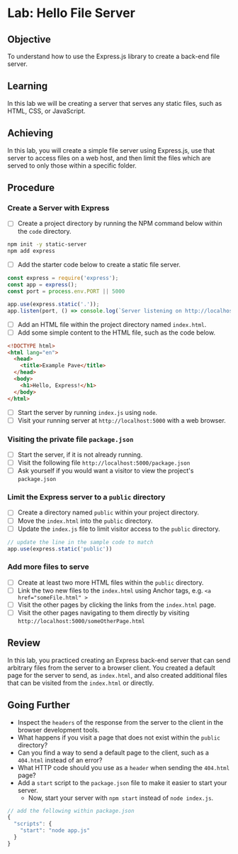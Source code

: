 # Lab: Hello File Server

## Objective

To understand how to use the Express.js library to create a back-end file server.

## Learning

In this lab we will be creating a server that serves any static files, such as HTML, CSS, or JavaScript.

## Achieving

In this lab, you will create a simple file server using Express.js, use that server to access files on a web host, and then limit the files which are served to only those within a specific folder.

## Procedure

### Create a Server with Express

- [ ] Create a project directory by running the NPM command below within the `code` directory.

```sh
npm init -y static-server
npm add express
```

- [ ] Add the starter code below to create a static file server.

```js
const express = require('express');
const app = express();
const port = process.env.PORT || 5000

app.use(express.static('.'));
app.listen(port, () => console.log(`Server listening on http://localhost:${port}!`));
```

- [ ] Add an HTML file within the project directory named `index.html`.
- [ ] Add some simple content to the HTML file, such as the code below.

```html
<!DOCTYPE html>
<html lang="en">
  <head>
    <title>Example Pave</title>
  </head>
  <body>
    <h1>Hello, Express!</h1>
  </body>
</html>
```

- [ ] Start the server by running `index.js` using `node`.
- [ ] Visit your running server at `http://localhost:5000` with a web browser.

### Visiting the private file `package.json`

- [ ] Start the server, if it is not already running.
- [ ] Visit the following file `http://localhost:5000/package.json`
- [ ] Ask yourself if you would want a visitor to view the project's `package.json`

### Limit the Express server to a `public` directory

- [ ] Create a directory named `public` within your project directory.
- [ ] Move the `index.html` into the `public` directory.
- [ ] Update the `index.js` file to limit visitor access to the `public` directory.

```js
// update the line in the sample code to match
app.use(express.static('public'))
```

### Add more files to serve

- [ ] Create at least two more HTML files within the `public` directory.
- [ ] Link the two new files to the `index.html` using Anchor tags, e.g. `<a href="someFile.html" >`
- [ ] Visit the other pages by clicking the links from the `index.html` page.
- [ ] Visit the other pages navigating to them directly by visiting `http://localhost:5000/someOtherPage.html`

## Review

In this lab, you practiced creating an Express back-end server that can send arbitrary files from the server to a browser client. You created a default page for the server to send, as `index.html`, and also created additional files that can be visited from the `index.html` or directly.

## Going Further

- Inspect the `headers` of the response from the server to the client in the browser development tools.
- What happens if you visit a page that does not exist within the `public` directory?
- Can you find a way to send a default page to the client, such as a `404.html` instead of an error?
- What HTTP code should you use as a `header` when sending the `404.html` page?
- Add a `start` script to the `package.json` file to make it easier to start your server.
  - Now, start your server with `npm start` instead of `node index.js`.

```js
// add the following within package.json
{
  "scripts": {
    "start": "node app.js"
  }
}
```
